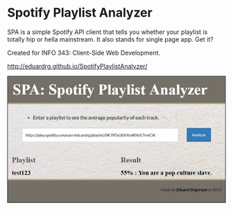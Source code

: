 # Spotify Playlist Analyzer
SPA is a simple Spotify API client that tells you whether your playlist is totally hip or hella mainstream. It also stands for single page app. Get it?

Created for INFO 343: Client-Side Web Development.

http://eduardrg.github.io/SpotifyPlaylistAnalyzer/

![Screenshot of the app indicating that a playlist is mainstream](https://github.com/eduardrg/SpotifyPlaylistAnalyzer/blob/master/SPA_Screenshot.PNG)
